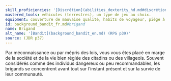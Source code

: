 ```yaml
---
skill_proficiencies: '[Discrétion](abilities_dexterity_hd.md#discrétion) ou [Intimidation](abilities_charisma_hd.md#intimidation), [Survie](abilities_wisdom_hd.md#survie).'
mastered_tools: véhicules (terrestres), un type de jeu au choix.
equipment: couverture de mauvaise qualité, habits de voyageur, piège à mâchoires, boîte à amadou, matériel de pêche, outre d’eau, bourse contenant 10 sous.
id: background_bandit_fr.md#brigand
name: Brigand
alt_name: '[Bandit](background_bandit_en.md) (RPG p39)'
source: (JDR p37)
---
```


Par méconnaissance ou par mépris des lois, vous vous êtes placé en marge de la société et de la vie bien réglée des citadins ou des villageois. Souvent considérés comme des individus dangereux ou peu recommandables, les brigands se concentrent avant tout sur l’instant présent et sur la survie de leur communauté.

